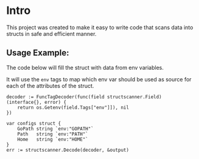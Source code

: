 # Intro

This project was created to make it easy to write code that
scans data into structs in safe and efficient manner.

## Usage Example:

The code below will fill the struct with data from env variables.

It will use the `env` tags to map which env var should be used
as source for each of the attributes of the struct.

```golang
decoder := FuncTagDecoder(func(field structscanner.Field) (interface{}, error) {
	return os.Getenv(field.Tags["env"]]), nil
})

var configs struct {
	GoPath string `env:"GOPATH"`
	Path   string `env:"PATH"`
	Home   string `env:"HOME"`
}
err := structscanner.Decode(decoder, &output)
```
